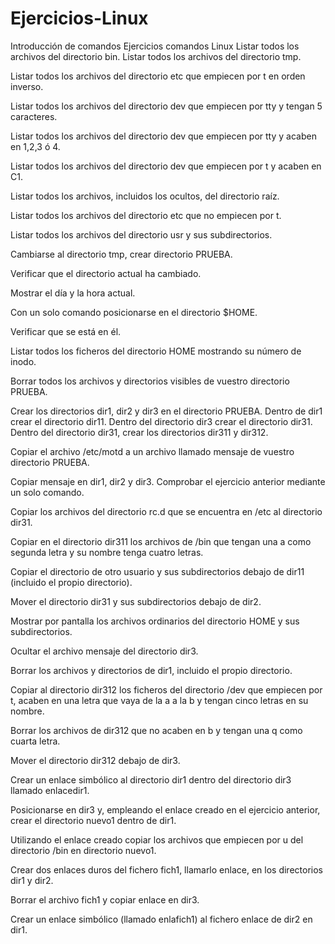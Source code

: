 # Ejercicios-Linux
Introducción de comandos
Ejercicios comandos Linux
Listar todos los archivos del directorio bin.
Listar todos los archivos del directorio tmp.



Listar todos los archivos del directorio etc que empiecen por t en orden inverso.


Listar todos los archivos del directorio dev que empiecen por tty y tengan 5 caracteres.


Listar todos los archivos del directorio dev que empiecen por tty y acaben en 1,2,3 ó 4.


Listar todos los archivos del directorio dev que empiecen por t y acaben en C1.


Listar todos los archivos, incluidos los ocultos, del directorio raíz.


Listar todos los archivos del directorio etc que no empiecen por t.


Listar todos los archivos del directorio usr y sus subdirectorios.


Cambiarse al directorio tmp, crear directorio PRUEBA.


Verificar que el directorio actual ha cambiado.


Mostrar el día y la hora actual.


Con un solo comando posicionarse en el directorio $HOME.


Verificar que se está en él.


Listar todos los ficheros del directorio HOME mostrando su número de inodo.


Borrar todos los archivos y directorios visibles de vuestro directorio PRUEBA.


Crear los directorios dir1, dir2 y dir3 en el directorio PRUEBA. Dentro de dir1 crear el directorio dir11. Dentro del directorio dir3 crear el directorio dir31. Dentro del directorio dir31, crear los directorios dir311 y dir312.


Copiar el archivo /etc/motd a un archivo llamado mensaje de vuestro directorio PRUEBA.


Copiar mensaje en dir1, dir2 y dir3.
Comprobar el ejercicio anterior mediante un solo comando.


Copiar los archivos del directorio rc.d que se encuentra en /etc al directorio dir31.


Copiar en el directorio dir311 los archivos de /bin que tengan una a como segunda letra y su nombre tenga cuatro letras.


Copiar el directorio de otro usuario y sus subdirectorios debajo de dir11 (incluido el propio directorio).


Mover el directorio dir31 y sus subdirectorios debajo de dir2.


Mostrar por pantalla los archivos ordinarios del directorio HOME y sus subdirectorios.


Ocultar el archivo mensaje del directorio dir3.


Borrar los archivos y directorios de dir1, incluido el propio directorio.


Copiar al directorio dir312 los ficheros del directorio /dev que empiecen por t, acaben en una letra que vaya de la a a la b y tengan cinco letras en su nombre.


Borrar los archivos de dir312 que no acaben en b y tengan una q como cuarta letra.


Mover el directorio dir312 debajo de dir3.


Crear un enlace simbólico al directorio dir1 dentro del directorio dir3 llamado enlacedir1.


Posicionarse en dir3 y, empleando el enlace creado en el ejercicio anterior, crear el directorio nuevo1 dentro de dir1.


Utilizando el enlace creado copiar los archivos que empiecen por u del directorio /bin en directorio nuevo1.


Crear dos enlaces duros del fichero fich1, llamarlo enlace, en los directorios dir1 y dir2.


Borrar el archivo fich1 y copiar enlace en dir3.


Crear un enlace simbólico (llamado enlafich1) al fichero enlace de dir2 en dir1.

